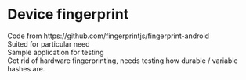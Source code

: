 <div>
    <h1> Device fingerprint </h1>
    <p>
        Code from https://github.com/fingerprintjs/fingerprint-android
        <br>
        Suited for particular need
        <br>
        Sample application for testing
        <br>
        Got rid of hardware fingerprinting, needs testing how durable / variable hashes are.
    </p>
</div>